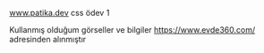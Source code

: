  www.patika.dev css ödev 1

Kullanmış olduğum görseller ve bilgiler https://www.evde360.com/ adresinden alınmıştır

